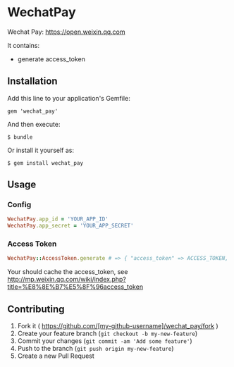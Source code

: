 # WechatPay

Wechat Pay: https://open.weixin.qq.com

It contains:

* generate access_token

## Installation

Add this line to your application's Gemfile:

    gem 'wechat_pay'

And then execute:

    $ bundle

Or install it yourself as:

    $ gem install wechat_pay

## Usage

### Config

```ruby
WechatPay.app_id = 'YOUR_APP_ID'
WechatPay.app_secret = 'YOUR_APP_SECRET'

```

### Access Token

```ruby
WechatPay::AccessToken.generate # => { "access_token" => ACCESS_TOKEN, "expires_in" => 7200 }
```

Your should cache the access_token, see http://mp.weixin.qq.com/wiki/index.php?title=%E8%8E%B7%E5%8F%96access_token

## Contributing

1. Fork it ( https://github.com/[my-github-username]/wechat_pay/fork )
2. Create your feature branch (`git checkout -b my-new-feature`)
3. Commit your changes (`git commit -am 'Add some feature'`)
4. Push to the branch (`git push origin my-new-feature`)
5. Create a new Pull Request
